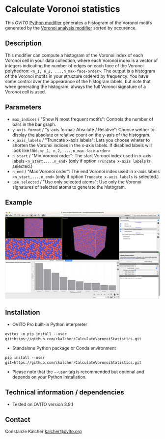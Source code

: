 # Calculate Voronoi statistics
This *OVITO* [Python modifier](https://docs.ovito.org/python/introduction/custom_modifiers.html) generates a histogram of the Voronoi motifs generated by the 
[Voronoi analysis modifier](https://www.ovito.org/docs/current/reference/pipelines/modifiers/voronoi_analysis.html) 
sorted by occurence.

## Description
This modifier can compute a histogram of the Voronoi index of each Voronoi cell in your data collection, where each Voronoi index is a vector of integers indicating the number of edges on each face of the Voronoi polyhedron: `<n_1, n_2, ...,n_max-face-order>`.
The output is a histogram of the Voronoi motifs in your structure ordered by frequency.
You have some control over the appearance of the histogram labels, but note that when generating the histogram, always the full Voronoi signature of a Voronoi cell is used.

## Parameters 
- `max_indices` / "Show N most frequent motifs": Controls the number of bars in the bar graph.
- `y_axis_format` / "y-axis format: Absolute / Relative": Choose wether to display the absolute or relative count on the y-axis of the histogram.
- `x_axis_labels` / "Truncate x-axis labels": Lets you choose wheter to shorten the Voronoi indices in the x-axis labels. If disabled labels will look like this: `<n_1, n_2, ...,n_max-face-order>`
- `n_start` / "Min Voronoi order": The start Voronoi index used in x-axis labels `<n_start,...,n_end>` (only if option `Truncate x-axis labels` is selected.)
- `n_end` / "Max Voronoi order": The end Voronoi index used in x-axis labels `<n_start,...,n_end>`
 (only if option `Truncate x-axis labels` is selected.)
- `use_selected` / "Use only selected atoms": Use only the Voronoi signatures of selected atoms to generate the histogram.


## Example
![Screenshot of OVITO Pro Desktop application](./Examples/CalculateVoronoiStatisticsModifier.png)

## Installation
- OVITO Pro built-in Python interpreter
```
ovitos -m pip install --user git+https://github.com/ckalcher/CalculateVoronoiStatistics.git
``` 
- Standalone Python package or Conda environment
```
pip install --user git+https://github.com/ckalcher/CalculateVoronoiStatistics.git
```
- Please note that the `--user` tag is recommended but optional and depends on your Python installation.

## Technical information / dependencies
- Tested on OVITO version 3.9.1

## Contact
Constanze Kalcher kalcher@ovito.org

